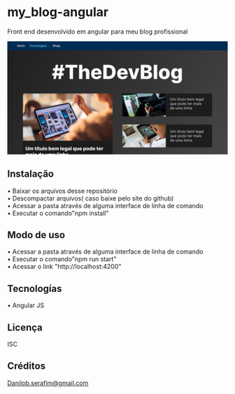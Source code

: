 
# my_blog-angular

Front end desenvolvido em angular para meu blog profissional 

![Banner](./src/assets/readme.jpg)

## Instalação
• Baixar os arquivos desse repositório   
• Descompactar arquivos( caso baixe pelo site do github)  
• Acessar a pasta através de alguma interface de linha de comando  
• Executar o comando"npm install" 

## Modo de uso
• Acessar a pasta através de alguma interface de linha de comando  
• Executar o comando"npm run start"   
• Acessar o link "http://localhost:4200" 

## Tecnologías
• Angular JS



## Licença
ISC

## Créditos
Danilob.serafim@gmail.com

